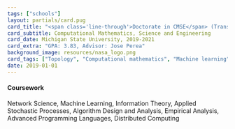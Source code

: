 ```yaml
---
tags: ["schools"]
layout: partials/card.pug
card_title: "<span class='line-through'>Doctorate in CMSE</span> (Transferred)"
card_subtitle: Computational Mathematics, Science and Engineering
card_date: Michigan State University, 2019-2021
card_extra: "GPA: 3.83, Advisor: Jose Perea"
background_image: resources/nasa_logo.png
card_tags: ["Topology", "Computational mathematics", "Machine learning"]
date: 2019-01-01
---
```


#### Coursework  
Network Science, Machine Learning, Information Theory, Applied Stochastic Processes, Algorithm Design and Analysis, Empirical Analysis, Advanced Programming Languages, Distributed Computing